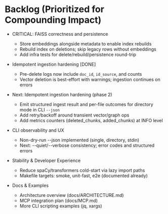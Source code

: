 # Backlog (Prioritized for Compounding Impact)

- CRITICAL: FAISS correctness and persistence
  - Store embeddings alongside metadata to enable index rebuilds
  - Rebuild index on deletions; skip legacy rows without embeddings
  - Add infra tests for delete/rebuild/persistence round-trip

- Idempotent ingestion hardening [DONE]
  - Pre-delete logs now include `doc_id`, `id_source`, and counts
  - Vector deletion is best-effort with warnings; ingestion continues on errors

- Next: Idempotent ingestion hardening (phase 2)
  - Emit structured ingest result and per-file outcomes for directory mode in CLI `--json`
  - Add retry/backoff around transient vector/graph ops
  - Add metrics counters (deleted_chunks, added_chunks) at INFO level

- CLI observability and UX
  - Non-dry-run --json implemented (single, directory, stdin)
  - Next: --quiet/--verbose consistency; error codes and structured errors

- Stability & Developer Experience
  - Reduce spaCy/transformers cold-start via lazy import paths
  - Makefile targets: smoke, unit-fast, e2e (documented already)

- Docs & Examples
  - Architecture overview (docs/ARCHITECTURE.md)
  - MCP integration plan (docs/MCP.md)
  - More CLI scripting examples (jq, xargs)
